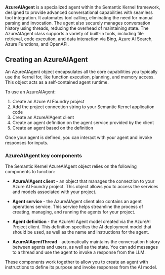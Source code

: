 **AzureAIAgent** is a specialized agent within the Semantic Kernel framework, designed to provide advanced conversational capabilities with seamless tool integration. It automates tool calling, eliminating the need for manual parsing and invocation. The agent also securely manages conversation history using threads, reducing the overhead of maintaining state. The AzureAIAgent class supports a variety of built-in tools, including file retrieval, code execution, and data interaction via Bing, Azure AI Search, Azure Functions, and OpenAPI.

## Creating an AzureAIAgent

An AzureAIAgent object encapsulates all the core capabilities you typically use the Kernel for, like function execution, planning, and memory access. This object acts as a self-contained agent runtime.

To use an AzureAIAgent:
1. Create an Azure AI Foundry project
1. Add the project connection string to your Semantic Kernel application code
1. Create an AzureAIAgent client
1. Create an agent definition on the agent service provided by the client
1. Create an agent based on the definition

Once your agent is defined, you can interact with your agent and invoke responses for inputs.

### AzureAIAgent key components

The Semantic Kernel AzureAIAgent object relies on the following components to function:

- **AzureAIAgent client** - an object that manages the connection to your Azure AI Foundry project. This object allows you to access the services and models associated with your project. 

- **Agent service** - the AzureAIAgent client also contains an agent operations service. This service helps streamline the process of creating, managing, and running the agents for your project.

- **Agent definition** - the AzureAI Agent model created via the AzureAI Project client. This definition specifies the AI deployment model that should be used, as well as the name and instructions for the agent.

- **AzureAIAgentThread** - automatically maintains the conversation history between agents and users, as well as the state. You can add messages to a thread and use the agent to invoke a response from the LLM.

These components work together to allow you to create an agent with instructions to define its purpose and invoke responses from the AI model.